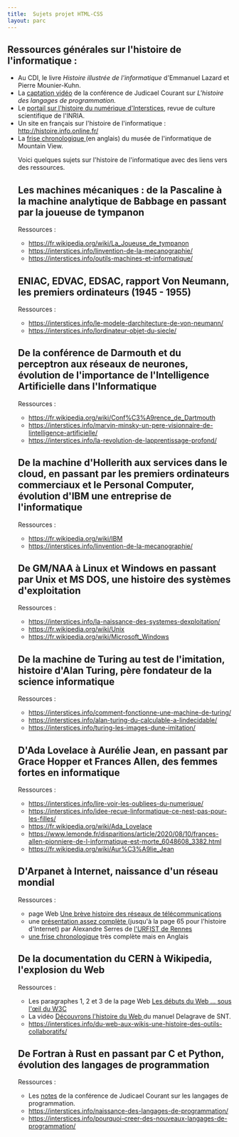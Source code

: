 ```yaml
---
title:  Sujets projet HTML-CSS
layout: parc
---
```


<article>

  <h2>Ressources générales sur l'histoire de l'informatique :</h2>

  <ul >
              
  <li> Au CDI, le livre  <em>Histoire illustrée de l'informatique</em>  d'Emmanuel Lazard et Pierre Mounier-Kuhn.</li>
  <li> La <a href="https://tube.ac-lyon.fr/videos/watch/2f7065e3-13c7-432c-80cc-94e769d38272">captation vidéo</a> de la conférence de Judicael Courant sur <em>L'histoire des langages de programmation.</em></li>


    
  <li> Le <a href="https://interstices.info/domaine/histoire-numerique/">portail sur l'histoire du numérique d'Interstices</a>, revue de culture scientifique de l'INRIA. </li>
  
  <li> Un site en français sur l'histoire de l'informatique : <a href="http://histoire.info.online.fr/">	http://histoire.info.online.fr/</a></li>

  <li> La <a href="https://www.computerhistory.org/timeline/">frise chronologique </a>(en anglais) du musée de l'informatique de Mountain View. </li>

  <p>Voici quelques sujets sur l'histoire de l'informatique avec des liens vers des ressources. </p>
    
  <h2> Les machines mécaniques : de la Pascaline à la machine analytique de Babbage en passant par la joueuse de tympanon </h2>
    
  <p>Ressources :</p>
            <ul >
            
  <li> <a href="https://fr.wikipedia.org/wiki/La_Joueuse_de_tympanon">https://fr.wikipedia.org/wiki/La_Joueuse_de_tympanon</a> </li>


<li>
<a href="https://interstices.info/linvention-de-la-mecanographie/">https://interstices.info/linvention-de-la-mecanographie/</a>

</li>

<li>
<a href="https://interstices.info/outils-machines-et-informatique/">https://interstices.info/outils-machines-et-informatique/</a>

</li>
</ul>

<h2>ENIAC, EDVAC, EDSAC, rapport Von Neumann, les premiers ordinateurs (1945 - 1955) </h2>

<p>Ressources :</p>

  <ul >
              
  <li> <a href="https://interstices.info/le-modele-darchitecture-de-von-neumann/">https://interstices.info/le-modele-darchitecture-de-von-neumann/</a> </li>
  <li><a href="https://interstices.info/lordinateur-objet-du-siecle/">https://interstices.info/lordinateur-objet-du-siecle/</a></li>
  </ul>


  <h2> De la conférence de Darmouth et du perceptron aux réseaux de neurones, évolution de 
    l'importance de l'Intelligence Artificielle dans l'Informatique </h2>
  
  <p>Ressources :</p>
  <ul >
            
  <li>
      <a href="https://fr.wikipedia.org/wiki/Conf%C3%A9rence_de_Dartmouth"> https://fr.wikipedia.org/wiki/Conf%C3%A9rence_de_Dartmouth</a> 
  
  </li>

  <li>
    <a href="https://fr.wikipedia.org/wiki/Conf%C3%A9rence_de_Dartmouth"> https://interstices.info/marvin-minsky-un-pere-visionnaire-de-lintelligence-artificielle/</a> 

  </li>

  <li> <a href="https://interstices.info/la-revolution-de-lapprentissage-profond/">https://interstices.info/la-revolution-de-lapprentissage-profond/</a></li>
  </ul>


  <h2> De la machine d'Hollerith aux services dans le cloud, en passant par les premiers ordinateurs commerciaux
    et le  Personal Computer, évolution d'IBM une entreprise de l'informatique </h2>
  
  <p>Ressources :</p>
  <ul >
    
  <li>
      <a href="https://fr.wikipedia.org/wiki/IBM"> https://fr.wikipedia.org/wiki/IBM</a> 
</li>

  <li>
    <a href="https://interstices.info/linvention-de-la-mecanographie/">https://interstices.info/linvention-de-la-mecanographie/</a>

  </li>
    
    
  </ul>



  <h2> De GM/NAA à Linux et Windows en passant par Unix et MS DOS, une histoire des systèmes d'exploitation </h2>


  <p>Ressources :</p>
  <ul >
    
  <li>
      <a href="https://interstices.info/la-naissance-des-systemes-dexploitation/"> https://interstices.info/la-naissance-des-systemes-dexploitation/</a> 
  
  </li>

  <li>
    <a href="https://fr.wikipedia.org/wiki/Unix"> https://fr.wikipedia.org/wiki/Unix</a> 

  </li>


  <li>
    <a href="https://fr.wikipedia.org/wiki/Microsoft_Windows"> https://fr.wikipedia.org/wiki/Microsoft_Windows</a> 

  </li>

      
  </ul>

  <h2> De la machine de Turing au test de l'imitation, histoire d'Alan Turing, père fondateur de la science informatique </h2>

  <p>Ressources :</p>
  <ul >
  <li> <a href="https://interstices.info/comment-fonctionne-une-machine-de-turing/">https://interstices.info/comment-fonctionne-une-machine-de-turing/</a></li>	

  <li> <a href="https://interstices.info/alan-turing-du-calculable-a-lindecidable/">https://interstices.info/alan-turing-du-calculable-a-lindecidable/</a></li>	
  <li> <a href="https://interstices.info/turing-les-images-dune-imitation/">https://interstices.info/turing-les-images-dune-imitation/</a></li>	

  </ul>

  <h2>D'Ada Lovelace à Aurélie Jean, en passant par Grace Hopper et Frances Allen, des femmes fortes en informatique</h2>

  <p>Ressources :</p>
    <ul >
  <li> <a href="https://interstices.info/lire-voir-les-oubliees-du-numerique/">https://interstices.info/lire-voir-les-oubliees-du-numerique/</a></li>	

  <li> <a href="https://interstices.info/idee-recue-linformatique-ce-nest-pas-pour-les-filles/">https://interstices.info/idee-recue-linformatique-ce-nest-pas-pour-les-filles/</a></li>	
  <li> <a href="https://fr.wikipedia.org/wiki/Ada_Lovelace">https://fr.wikipedia.org/wiki/Ada_Lovelace</a></li>	
  <li> <a href="https://www.lemonde.fr/disparitions/article/2020/08/10/frances-allen-pionniere-de-l-informatique-est-morte_6048608_3382.html">https://www.lemonde.fr/disparitions/article/2020/08/10/frances-allen-pionniere-de-l-informatique-est-morte_6048608_3382.html</a></li>
  <li> <a href="https://fr.wikipedia.org/wiki/Aur%C3%A9lie_Jean">https://fr.wikipedia.org/wiki/Aur%C3%A9lie_Jean</a></li>
  </ul>

<h2>D'Arpanet à Internet, naissance d'un réseau mondial </h2>

<p>Ressources :</p>
<ul >
	<li>page Web <a href="https://interstices.info/une-breve-histoire-des-reseaux-de-telecommunications/">
Une brève histoire des réseaux de télécommunications</a></li>
   <li>une  <a href="media/Stage_HistoireInternet-questions_Urfist-Paris_2018-04-12.pptx">présentation  
   assez complète </a>
(jusqu'à la page 65 pour l'histoire d'Internet) par Alexandre Serres de <a href="https://www.sites.univ-rennes2.fr/urfist/">
l'URFIST de Rennes</a></li>
<li> <a href="https://www.computerhistory.org/timeline/networking-the-web/">une frise chronologique</a> très complète mais en Anglais</li>
			
</ul>

<h2> De la documentation du CERN à Wikipedia, l'explosion du Web </h2>
			 

<p>Ressources :</p>

<ul >
          			
<li>Les paragraphes 1, 2 et 3 de la page Web <a href="https://interstices.info/les-debuts-du-web-sous-loeil-du-w3c/">Les débuts du Web … sous l'œil du W3C</a></li>



<li> La vidéo <a href="http://lienmini.fr/3389-303" target="_blank">Découvrons l'histoire du Web </a> du manuel Delagrave de SNT.</li>

<li><a href="https://interstices.info/du-web-aux-wikis-une-histoire-des-outils-collaboratifs/">https://interstices.info/du-web-aux-wikis-une-histoire-des-outils-collaboratifs/</a></li>
</ul>


<h2> De Fortran à Rust en passant par C et Python, évolution des langages de programmation </h2>
			 

<p>Ressources :</p>

<ul >
          			
<li>Les <a href="documents/histoire.pdf">notes</a> de la conférence de Judicael Courant sur les langages de programmation. </li>

<li><a href="https://interstices.info/naissance-des-langages-de-programmation/">https://interstices.info/naissance-des-langages-de-programmation/</a></li>

<li><a href="https://interstices.info/pourquoi-creer-des-nouveaux-langages-de-programmation/">https://interstices.info/pourquoi-creer-des-nouveaux-langages-de-programmation/</a></li>

</ul>



</article>
